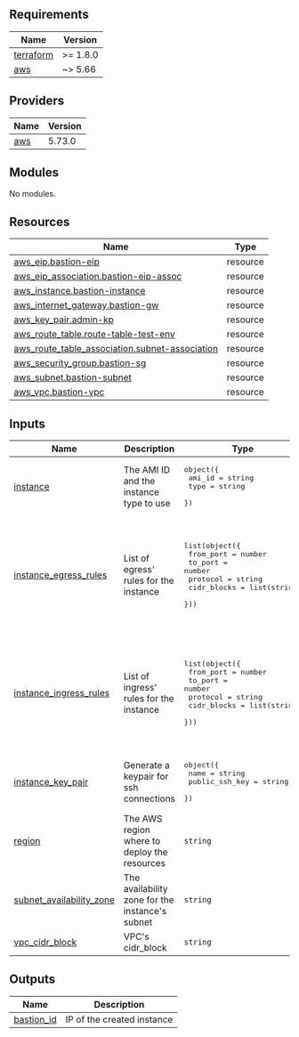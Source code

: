 <!-- BEGIN_TF_DOCS -->
## Requirements

| Name | Version |
|------|---------|
| <a name="requirement_terraform"></a> [terraform](#requirement\_terraform) | >= 1.8.0 |
| <a name="requirement_aws"></a> [aws](#requirement\_aws) | ~> 5.66 |

## Providers

| Name | Version |
|------|---------|
| <a name="provider_aws"></a> [aws](#provider\_aws) | 5.73.0 |

## Modules

No modules.

## Resources

| Name | Type |
|------|------|
| [aws_eip.bastion-eip](https://registry.terraform.io/providers/hashicorp/aws/latest/docs/resources/eip) | resource |
| [aws_eip_association.bastion-eip-assoc](https://registry.terraform.io/providers/hashicorp/aws/latest/docs/resources/eip_association) | resource |
| [aws_instance.bastion-instance](https://registry.terraform.io/providers/hashicorp/aws/latest/docs/resources/instance) | resource |
| [aws_internet_gateway.bastion-gw](https://registry.terraform.io/providers/hashicorp/aws/latest/docs/resources/internet_gateway) | resource |
| [aws_key_pair.admin-kp](https://registry.terraform.io/providers/hashicorp/aws/latest/docs/resources/key_pair) | resource |
| [aws_route_table.route-table-test-env](https://registry.terraform.io/providers/hashicorp/aws/latest/docs/resources/route_table) | resource |
| [aws_route_table_association.subnet-association](https://registry.terraform.io/providers/hashicorp/aws/latest/docs/resources/route_table_association) | resource |
| [aws_security_group.bastion-sg](https://registry.terraform.io/providers/hashicorp/aws/latest/docs/resources/security_group) | resource |
| [aws_subnet.bastion-subnet](https://registry.terraform.io/providers/hashicorp/aws/latest/docs/resources/subnet) | resource |
| [aws_vpc.bastion-vpc](https://registry.terraform.io/providers/hashicorp/aws/latest/docs/resources/vpc) | resource |

## Inputs

| Name | Description | Type | Default | Required |
|------|-------------|------|---------|:--------:|
| <a name="input_instance"></a> [instance](#input\_instance) | The AMI ID and the instance type to use | <pre>object({<br/>    ami_id = string<br/>    type   = string<br/>  })</pre> | <pre>{<br/>  "ami_id": "ami-02f64c390601e5f36",<br/>  "type": "c5.large"<br/>}</pre> | no |
| <a name="input_instance_egress_rules"></a> [instance\_egress\_rules](#input\_instance\_egress\_rules) | List of egress' rules for the instance | <pre>list(object({<br/>    from_port   = number<br/>    to_port     = number<br/>    protocol    = string<br/>    cidr_blocks = list(string)<br/>  }))</pre> | <pre>[<br/>  {<br/>    "cidr_blocks": [<br/>      "0.0.0.0/0"<br/>    ],<br/>    "from_port": 0,<br/>    "protocol": "-1",<br/>    "to_port": 0<br/>  }<br/>]</pre> | no |
| <a name="input_instance_ingress_rules"></a> [instance\_ingress\_rules](#input\_instance\_ingress\_rules) | List of ingress' rules for the instance | <pre>list(object({<br/>    from_port   = number<br/>    to_port     = number<br/>    protocol    = string<br/>    cidr_blocks = list(string)<br/>  }))</pre> | <pre>[<br/>  {<br/>    "cidr_blocks": [<br/>      "0.0.0.0/0"<br/>    ],<br/>    "from_port": 22,<br/>    "protocol": "tcp",<br/>    "to_port": 22<br/>  }<br/>]</pre> | no |
| <a name="input_instance_key_pair"></a> [instance\_key\_pair](#input\_instance\_key\_pair) | Generate a keypair for ssh connections | <pre>object({<br/>    name           = string<br/>    public_ssh_key = string<br/>  })</pre> | <pre>{<br/>  "name": "admin",<br/>  "public_ssh_key": "./key.pub"<br/>}</pre> | no |
| <a name="input_region"></a> [region](#input\_region) | The AWS region where to deploy the resources | `string` | `"eu-west-1"` | no |
| <a name="input_subnet_availability_zone"></a> [subnet\_availability\_zone](#input\_subnet\_availability\_zone) | The availability zone for the instance's subnet | `string` | `"eu-west-1a"` | no |
| <a name="input_vpc_cidr_block"></a> [vpc\_cidr\_block](#input\_vpc\_cidr\_block) | VPC's cidr\_block | `string` | `"10.0.0.0/16"` | no |

## Outputs

| Name | Description |
|------|-------------|
| <a name="output_bastion_id"></a> [bastion\_id](#output\_bastion\_id) | IP of the created instance |
<!-- END_TF_DOCS -->
